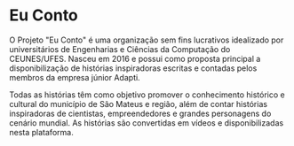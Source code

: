 # Eu Conto
O Projeto "Eu Conto" é uma organização sem fins lucrativos idealizado por universitários de Engenharias e
Ciências da Computação do CEUNES/UFES. Nasceu em 2016 e possui como proposta principal a disponibilização de
histórias inspiradoras escritas e contadas pelos membros da empresa júnior Adapti.

Todas as histórias têm como objetivo promover o conhecimento histórico e cultural do município de São Mateus 
e região, além de contar histórias inspiradoras de cientistas, empreendedores e grandes personagens do cenário
mundial. As histórias são convertidas em vídeos e disponibilizadas nesta plataforma.
